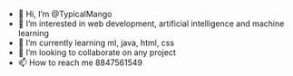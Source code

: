 - 👋 Hi, I’m @TypicalMango
- 👀 I’m interested in web development, artificial intelligence and machine learning
- 🌱 I’m currently learning ml, java, html, css
- 💞️ I’m looking to collaborate on any project
- 📫 How to reach me 8847561549

<!---
TypicalMango/TypicalMango is a ✨ special ✨ repository because its `README.md` (this file) appears on your GitHub profile.
You can click the Preview link to take a look at your changes.
--->
